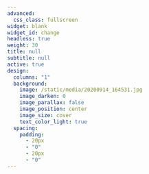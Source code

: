 ```yaml
---
advanced:
  css_class: fullscreen
widget: blank
widget_id: change
headless: true
weight: 30
title: null
subtitle: null
active: true
design:
  columns: "1"
  background:
    image: /static/media/20200914_164531.jpg
    image_darken: 0
    image_parallax: false
    image_position: center
    image_size: cover
    text_color_light: true
  spacing:
    padding:
      - 20px
      - "0"
      - 20px
      - "0"
---
```

